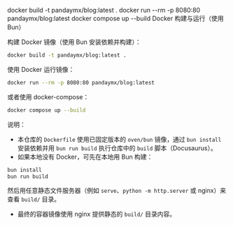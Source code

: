 docker build -t pandaymx/blog:latest .
docker run --rm -p 8080:80 pandaymx/blog:latest
docker compose up --build
Docker 构建与运行（使用 Bun）

构建 Docker 镜像（使用 Bun 安装依赖并构建）：

```bash
docker build -t pandaymx/blog:latest .
```

使用 Docker 运行镜像：

```bash
docker run --rm -p 8080:80 pandaymx/blog:latest
```

或者使用 docker-compose：

```bash
docker compose up --build
```

说明：
- 本仓库的 `Dockerfile` 使用已固定版本的 `oven/bun` 镜像，通过 `bun install` 安装依赖并用 `bun run build` 执行仓库中的 `build` 脚本（Docusaurus）。
- 如果本地没有 Docker，可先在本地用 Bun 构建：

```bash
bun install
bun run build
```

然后用任意静态文件服务器（例如 `serve`、`python -m http.server` 或 nginx）来查看 `build/` 目录。
- 最终的容器镜像使用 nginx 提供静态的 `build/` 目录内容。
